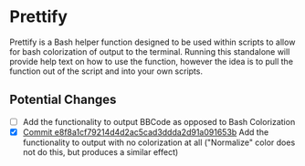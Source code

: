 # Prettify
Prettify is a Bash helper function designed to be used within scripts to allow for bash colorization of output to the terminal. Running this standalone will provide help text on how to use the function, however the idea is to pull the function out of the script and into your own scripts.

## Potential Changes
- [ ] Add the functionality to output BBCode as opposed to Bash Colorization
- [x] [Commit e8f8a1cf79214d4d2ac5cad3ddda2d91a091653b](https://github.com/Komish/Prettify/commit/e8f8a1cf79214d4d2ac5cad3ddda2d91a091653b) Add the functionality to output with no colorization at all ("Normalize" color does not do this, but produces a similar effect)
